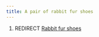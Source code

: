 ```yaml
---
title: A pair of rabbit fur shoes
---
```


1.  REDIRECT [Rabbit fur shoes](Rabbit_fur_shoes "wikilink")